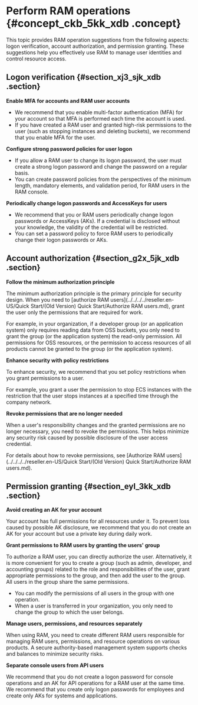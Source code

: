 # Perform RAM operations {#concept_ckb_5kk_xdb .concept}

This topic provides RAM operation suggestions from the following aspects: logon verification, account authorization, and permission granting. These suggestions help you effectively use RAM to manage user identities and control resource access.

## Logon verification {#section_xj3_sjk_xdb .section}

**Enable MFA for accounts and RAM user accounts**

-   We recommend that you enable multi-factor authentication \(MFA\) for your account so that MFA is performed each time the account is used.
-   If you have created a RAM user and granted high-risk permissions to the user \(such as stopping instances and deleting buckets\), we recommend that you enable MFA for the user.

**Configure strong password policies for user logon**

-   If you allow a RAM user to change its logon password, the user must create a strong logon password and change the password on a regular basis.
-   You can create password policies from the perspectives of the minimum length, mandatory elements, and validation period, for RAM users in the RAM console.

**Periodically change logon passwords and AccessKeys for users**

-   We recommend that you or RAM users periodically change logon passwords or AccessKeys \(AKs\). If a credential is disclosed without your knowledge, the validity of the credential will be restricted.
-   You can set a password policy to force RAM users to periodically change their logon passwords or AKs.

## Account authorization {#section_g2x_5jk_xdb .section}

**Follow the minimum authorization principle**

The minimum authorization principle is the primary principle for security design. When you need to [authorize RAM users](../../../../reseller.en-US/Quick Start/(Old Version) Quick Start/Authorize RAM users.md), grant the user only the permissions that are required for work.

For example, in your organization, if a developer group \(or an application system\) only requires reading data from OSS buckets, you only need to grant the group \(or the application system\) the read-only permission. All permissions for OSS resources, or the permission to access resources of all products cannot be granted to the group \(or the application system\).

**Enhance security with policy restrictions**

To enhance security, we recommend that you set policy restrictions when you grant permissions to a user.

For example, you grant a user the permission to stop ECS instances with the restriction that the user stops instances at a specified time through the company network.

**Revoke permissions that are no longer needed**

When a user's responsibility changes and the granted permissions are no longer necessary, you need to revoke the permissions. This helps minimize any security risk caused by possible disclosure of the user access credential.

For details about how to revoke permissions, see [Authorize RAM users](../../../../reseller.en-US/Quick Start/(Old Version) Quick Start/Authorize RAM users.md).

## Permission granting {#section_eyl_3kk_xdb .section}

**Avoid creating an AK for your account**

Your account has full permissions for all resources under it. To prevent loss caused by possible AK disclosure, we recommend that you do not create an AK for your account but use a private key during daily work.

**Grant permissions to RAM users by granting the users' group**

To authorize a RAM user, you can directly authorize the user. Alternatively, it is more convenient for you to create a group \(such as admin, developer, and accounting groups\) related to the role and responsibilities of the user, grant appropriate permissions to the group, and then add the user to the group. All users in the group share the same permissions.

-   You can modify the permissions of all users in the group with one operation.
-   When a user is transferred in your organization, you only need to change the group to which the user belongs.

**Manage users, permissions, and resources separately**

When using RAM, you need to create different RAM users responsible for managing RAM users, permissions, and resource operations on various products. A secure authority-based management system supports checks and balances to minimize security risks.

**Separate console users from API users**

We recommend that you do not create a logon password for console operations and an AK for API operations for a RAM user at the same time. We recommend that you create only logon passwords for employees and create only AKs for systems and applications.

